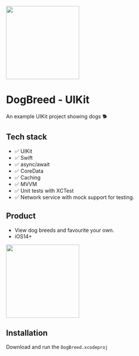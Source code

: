 
<img src="https://github.com/user-attachments/assets/e97950f7-b1ea-49e9-9533-f95112a515c8" width="200"/>

# DogBreed - UIKit

An example UIKit project showing dogs 🐕

## Tech stack

- ✅ UIKit
- ✅ Swift
- ✅ async/await
- ✅ CoreData
- ✅ Caching
- ✅ MVVM
- ✅ Unit tests with XCTest
- ✅ Network service with mock support for testing.


## Product
- View dog breeds and favourite your own.
- iOS14+

<img src="https://github.com/user-attachments/assets/288300a4-4ec2-476c-a234-0f3439ff6d19" width="200"/>


## Installation

Download and run the `DogBreed.xcodeproj`
